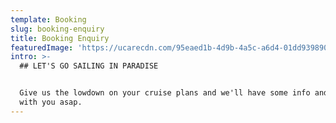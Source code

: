 ```yaml
---
template: Booking
slug: booking-enquiry
title: Booking Enquiry
featuredImage: 'https://ucarecdn.com/95eaed1b-4d9b-4a5c-a6d4-01dd9398906b/'
intro: >-
  ## LET'S GO SAILING IN PARADISE


  Give us the lowdown on your cruise plans and we'll have some info and pricing
  with you asap.
---
```


